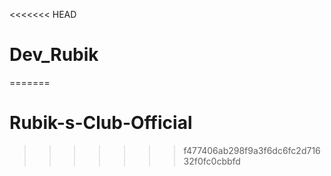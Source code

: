 <<<<<<< HEAD
# Dev_Rubik
=======
# Rubik-s-Club-Official
>>>>>>> f477406ab298f9a3f6dc6fc2d71632f0fc0cbbfd
